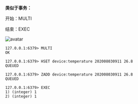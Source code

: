 **类似于事务：**

开始：MULTI

结束：EXEC

![avatar](https://static001.geekbang.org/resource/image/c0/62/c0e2fd5834113cef92f2f68e7462a262.jpg)

```
127.0.0.1:6379> MULTI
OK

127.0.0.1:6379> HSET device:temperature 202008030911 26.8
QUEUED

127.0.0.1:6379> ZADD device:temperature 202008030911 26.8
QUEUED

127.0.0.1:6379> EXEC
1) (integer) 1
2) (integer) 1
```

